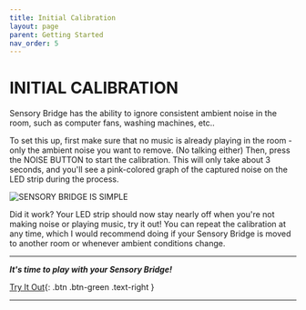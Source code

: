 ```yaml
---
title: Initial Calibration
layout: page
parent: Getting Started
nav_order: 5
---
```


# INITIAL CALIBRATION

Sensory Bridge has the ability to ignore consistent ambient noise in the room, such as computer fans, washing machines, etc..

To set this up, first make sure that no music is already playing in the room - only the ambient noise you want to remove. (No talking either) Then, press the <sb-button>NOISE BUTTON</sb-button> to start the calibration. This will only take about 3 seconds, and you'll see a pink-colored graph of the captured noise on the LED strip during the process.

![SENSORY BRIDGE IS SIMPLE](https://github.com/connornishijima/sensory_bridge_docs/blob/main/img/14.jpg?raw=true)

Did it work? Your LED strip should now stay nearly off when you're not making noise or playing music, try it out! You can repeat the calibration at any time, which I would recommend doing if your Sensory Bridge is moved to another room or whenever ambient conditions change.

-------------------------------------------------------

***It's time to play with your Sensory Bridge!***

[Try It Out](https://connornishijima.github.io/sensory_bridge_docs/first_tests.html){: .btn .btn-green .text-right }

-------------------------------------------------------
